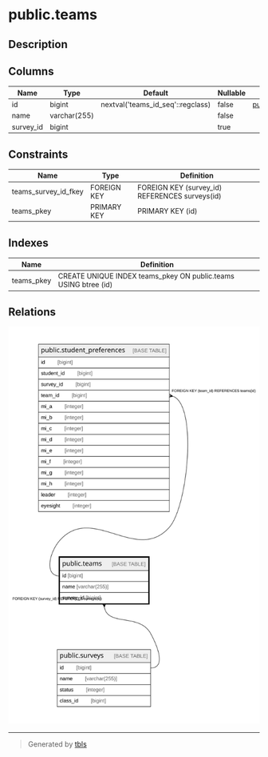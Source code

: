 # public.teams

## Description

## Columns

| Name | Type | Default | Nullable | Children | Parents | Comment |
| ---- | ---- | ------- | -------- | -------- | ------- | ------- |
| id | bigint | nextval('teams_id_seq'::regclass) | false | [public.student_preferences](public.student_preferences.md) |  |  |
| name | varchar(255) |  | false |  |  |  |
| survey_id | bigint |  | true |  | [public.surveys](public.surveys.md) |  |

## Constraints

| Name | Type | Definition |
| ---- | ---- | ---------- |
| teams_survey_id_fkey | FOREIGN KEY | FOREIGN KEY (survey_id) REFERENCES surveys(id) |
| teams_pkey | PRIMARY KEY | PRIMARY KEY (id) |

## Indexes

| Name | Definition |
| ---- | ---------- |
| teams_pkey | CREATE UNIQUE INDEX teams_pkey ON public.teams USING btree (id) |

## Relations

![er](public.teams.svg)

---

> Generated by [tbls](https://github.com/k1LoW/tbls)

